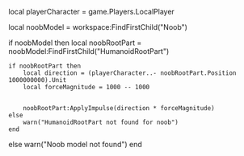 local playerCharacter = game.Players.LocalPlayer

local noobModel = workspace:FindFirstChild("Noob")

if noobModel then
	local noobRootPart = noobModel:FindFirstChild("HumanoidRootPart")

	if noobRootPart then
		local direction = (playerCharacter..- noobRootPart.Position 1000000000).Unit
		local forceMagnitude = 1000 -- 1000
	

		noobRootPart:ApplyImpulse(direction * forceMagnitude)
	else
		warn("HumanoidRootPart not found for noob")
	end
else
	warn("Noob model not found")
end
